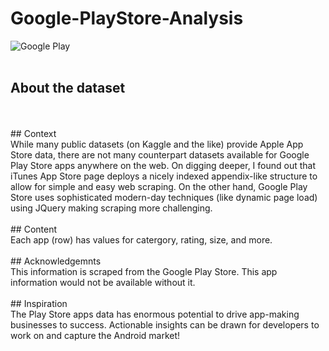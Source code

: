 # Google-PlayStore-Analysis

![Google Play](https://upload.wikimedia.org/wikipedia/commons/7/78/Google_Play_Store_badge_EN.svg) </br>
</br>
## About the dataset
</br>
</br>
## Context </br>
While many public datasets (on Kaggle and the like) provide Apple App Store data, there are not many counterpart datasets available for Google Play Store apps anywhere on the web. On digging deeper, I found out that iTunes App Store page deploys a nicely indexed appendix-like structure to allow for simple and easy web scraping. On the other hand, Google Play Store uses sophisticated modern-day techniques (like dynamic page load) using JQuery making scraping more challenging.
</br>
</br>
## Content </br>
Each app (row) has values for catergory, rating, size, and more.
</br>
</br>
## Acknowledgemnts </br>
This information is scraped from the Google Play Store. This app information would not be available without it.
</br>
</br>
## Inspiration </br>
The Play Store apps data has enormous potential to drive app-making businesses to success. Actionable insights can be drawn for developers to work on and capture the Android market!
</br>


